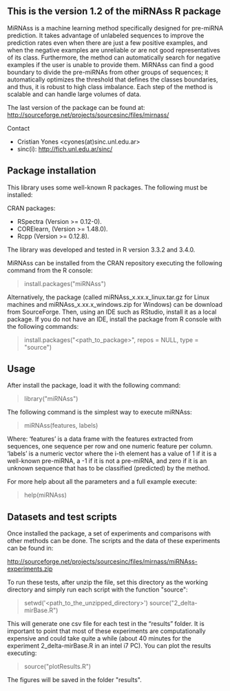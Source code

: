 This is the version 1.2 of the miRNAss R package
-------------------------------------------------
MiRNAss is a machine learning method specifically designed for pre-miRNA prediction. It takes advantage of unlabeled sequences to improve the prediction rates even when there are just a few positive examples, and when the negative examples are unreliable or are not good representatives of its class. Furthermore, the method can automatically search for negative examples if the user is unable to provide them. MiRNAss can find a good boundary to divide the pre-miRNAs from other groups of sequences; it automatically optimizes the threshold that defines the classes boundaries, and thus, it is robust to high class imbalance. Each step of the method is scalable and can handle large volumes of data.

The last version of the package can be found at: http://sourceforge.net/projects/sourcesinc/files/mirnass/

Contact
- Cristian Yones <cyones(at)sinc.unl.edu.ar>
- sinc(i):  http://fich.unl.edu.ar/sinc/

Package installation
--------------------
This library uses some well-known R packages. The following must be installed:

CRAN packages:
- RSpectra (Version >= 0.12-0).
- CORElearn, (Version >= 1.48.0).
- Rcpp (Version >= 0.12.8).

The library was developed and tested in R version 3.3.2 and 3.4.0.

MiRNAss can be installed from the CRAN repository executing the following command from the R console:

> install.packages("miRNAss")

Alternatively, the package (called miRNAss_x.xx.x_linux.tar.gz for Linux machines and miRNAss_x.xx.x_windows.zip for Windows) can be download from SourceForge. Then, using an IDE such as RStudio, install it as a local package. If you do not have an IDE, install the package from R console with the following commands:

> install.packages("<path_to_package>", repos = NULL, type = "source")

Usage
-----
After install the package, load it with the following command:

> library("miRNAss")

The following command is the simplest way to execute miRNAss:

> miRNAss(features, labels)

Where:
‘features’ is a data frame with the features extracted from  sequences, one sequence per row and one numeric feature per column.
‘labels’ is a numeric vector where the i-th element has a value of 1 if it is a well-known pre-miRNA, a -1 if it is not a pre-miRNA, and zero if it is an unknown sequence that has to be classified (predicted) by the method.

For more help about all the parameters and a full example execute:

> help(miRNAss)

Datasets and test scripts
-------------------------
Once installed the package, a set of experiments and comparisons with other methods can be done. The scripts and the data of these experiments can be found in:

http://sourceforge.net/projects/sourcesinc/files/mirnass/miRNAss-experiments.zip

To run these tests, after unzip the file, set this directory as the working directory and simply run each script with the function "source":

> setwd('<path_to_the_unzipped_directory>')
> source("2_delta-mirBase.R")

This will generate one csv file for each test in the “results” folder. It is important to point that most of these experiments are computationally expensive and could take quite a while (about 40 minutes for the experiment 2_delta-mirBase.R in an intel i7 PC).
You can plot the results executing:

> source("plotResults.R")

The figures will be saved in the folder "results".
